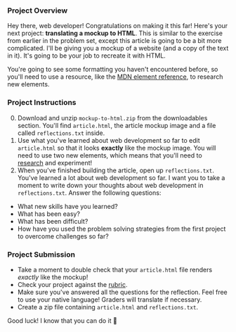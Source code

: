 ### Project Overview

Hey there, web developer! Congratulations on making it this far! Here's your next project: **translating a mockup to HTML**. This is similar to the exercise from earlier in the problem set, except this article is going to be a bit more complicated. I'll be giving you a mockup of a website (and a copy of the text in it). It's going to be your job to recreate it with HTML.

You're going to see some formatting you haven't encountered before, so you'll need to use a resource, like the [MDN element reference](https://developer.mozilla.org/en-US/docs/Web/HTML/Element), to research new elements.

### Project Instructions

0. Download and unzip `mockup-to-html.zip` from the downloadables section. You'll find `article.html`, the article mockup image and a file called `reflections.txt` inside.
1. Use what you've learned about web development so far to edit `article.html` so that it looks **exactly** like the mockup image. You will need to use two new elements, which means that you'll need to [research](https://developer.mozilla.org/en-US/docs/Web/HTML/Element) and experiment!
2. When you've finished building the article, open up `reflections.txt`. You've learned a lot about web development so far. I want you to take a moment to write down your thoughts about web development in `reflections.txt`. Answer the following questions:
  * What new skills have you learned?
  * What has been easy?
  * What has been difficult?
  * How have you used the problem solving strategies from the first project to overcome challenges so far?

### Project Submission

* Take a moment to double check that your `article.html` file renders *exactly* like the mockup!
* Check your project against the [rubric](https://docs.google.com/document/d/15WAIw1U_e-Vr1-Iny6RiDdjlIDIDitm7yJmxBD6hiT0/pub).
* Make sure you've answered all the questions for the reflection. Feel free to use your native language! Graders will translate if necessary.
* Create a zip file containing `article.html` and `reflections.txt`.

Good luck! I know that you can do it 🚀
